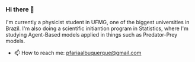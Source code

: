### Hi there 👋

I'm currently a physicist student in UFMG, one of the biggest universities in Brazil. I'm also doing a scientific initiantion program in Statistics, where I'm studying Agent-Based models applied in things such as Predator-Prey models. 
- 📫 How to reach me: pfariaalbuquerque@gmail.com
<!--
**pedr19faria/pedr19faria** is a ✨ _special_ ✨ repository because its `README.md` (this file) appears on your GitHub profile.

Here are some ideas to get you started:

- 🔭 I’m currently working on ...
- 🌱 I’m currently learning ...
- 👯 I’m looking to collaborate on ...
- 🤔 I’m looking for help with ...
- 💬 Ask me about ...
- 📫 How to reach me: ...
- 😄 Pronouns: ...
- ⚡ Fun fact: ...
-->

